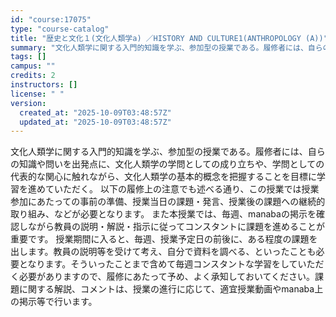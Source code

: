 ```yaml
---
id: "course:17075"
type: "course-catalog"
title: "歴史と文化１(文化人類学a) ／HISTORY AND CULTURE1(ANTHROPOLOGY (A))"
summary: "文化人類学に関する入門的知識を学ぶ、参加型の授業である。履修者には、自らの知識や問いを出発点に、文化人類学の学問としての成り立ちや、学問としての代表的な関心に触れながら、文化人類学の基本的概念を把握することを目標に学習を進めていただく。 以…"
tags: []
campus: ""
credits: 2
instructors: []
license: " "
version:
  created_at: "2025-10-09T03:48:57Z"
  updated_at: "2025-10-09T03:48:57Z"
---
```


文化人類学に関する入門的知識を学ぶ、参加型の授業である。履修者には、自らの知識や問いを出発点に、文化人類学の学問としての成り立ちや、学問としての代表的な関心に触れながら、文化人類学の基本的概念を把握することを目標に学習を進めていただく。 以下の履修上の注意でも述べる通り、この授業では授業参加にあたっての事前の準備、授業当日の課題・発言、授業後の課題への継続的取り組み、などが必要となります。 また本授業では、毎週、manabaの掲示を確認しながら教員の説明・解説・指示に従ってコンスタントに課題を進めることが重要です。 授業期間に入ると、毎週、授業予定日の前後に、ある程度の課題を出します。教員の説明等を受けて考え、自分で資料を調べる、といったことも必要となります。そういったことまで含めて毎週コンスタントな学習をしていただく必要がありますので、履修にあたって予め、よく承知しておいてください。課題に関する解説、コメントは、授業の進行に応じて、適宜授業動画やmanaba上の掲示等で行います。
